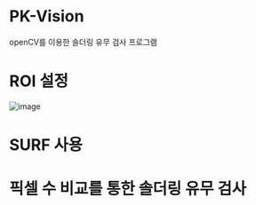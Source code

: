 # PK-Vision

openCV를 이용한 솔더링 유무 검사 프로그램

# ROI 설정
![image](https://user-images.githubusercontent.com/49540920/63748690-c8e41400-c8e4-11e9-9ea2-a47f0a007ba6.png)

# SURF 사용


# 픽셀 수 비교를 통한 솔더링 유무 검사
